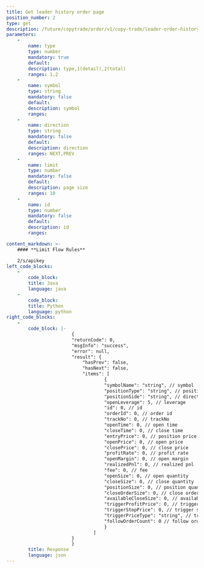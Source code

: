 ```yaml
---
title: Get leader history order page
position_number: 2
type: get
description: /future/copytrade/order/v1/copy-trade/leader-order-history
parameters:
    -
        name: type
        type: number
        mandatory: true
        default:
        description: type,1(detail),2(total)
        ranges: 1,2
    -
        name: symbol
        type: string
        mandatory: false
        default:
        description: symbol
        ranges:
    -
        name: direction
        type: string
        mandatory: false
        default:
        description: direction
        ranges: NEXT,PREV
    -
        name: limit
        type: number
        mandatory: false
        default:
        description: page size
        ranges: 10
    -
        name: id
        type: number
        mandatory: false
        default:
        description: id
        ranges:

content_markdown: >-
    #### **Limit Flow Rules**

    2/s/apikey
left_code_blocks:
    -
        code_block:
        title: Java
        language: java
    -
        code_block:
        title: Python
        language: python
right_code_blocks:
    -
        code_block: |-
                        {
                        "returnCode": 0,
                        "msgInfo": "success",
                        "error": null,
                        "result": {
                            "hasPrev": false,
                            "hasNext": false,
                            "items": [
                                    {
                                    "symbolName": "string", // symbol
                                    "positionType": "string", // position type:CROSSED;ISOLATED
                                    "positionSide": "string", // direction:LONG;SHORT
                                    "openLeverage": 5, // leverage
                                    "id": 0, // id
                                    "orderId": 0, // order id
                                    "trackNo": 0, // trackNo
                                    "openTime": 0, // open time
                                    "closeTime": 0, // close time
                                    "entryPrice": 0, // position price
                                    "openPrice": 0, // open price
                                    "closePrice": 0, // close price
                                    "profitRate": 0, // profit rate
                                    "openMargin": 0, // open margin
                                    "realizedPnl": 0, // realized pnl
                                    "fee": 0, // fee
                                    "openSize": 0, // open quantity
                                    "closeSize": 0, // close quantity
                                    "positionSize": 0, // position quantity
                                    "closeOrderSize": 0, // close order quantity
                                    "availableCloseSize": 0, // available close quantity
                                    "triggerProfitPrice": 0, // trigger profit price
                                    "triggerStopPrice": 0, // trigger stop price
                                    "triggerPriceType": "string", // trigger price type:LATEST_PRICE,MARK_PRICE
                                    "followOrderCount": 0 // follow order count
                                    }
                                ]
                        }
                        }
        title: Response
        language: json
---
```

